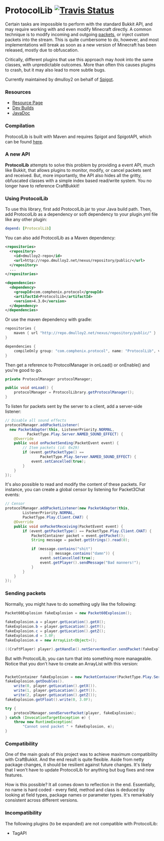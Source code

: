 # ProtocolLib [![Travis Status](https://travis-ci.org/dmulloy2/ProtocolLib.svg?branch=master)](https://travis-ci.org/dmulloy2/ProtocolLib)

Certain tasks are impossible to perform with the standard Bukkit API, and may require 
working with and even modify Minecraft directly. A common technique is to modify incoming 
and outgoing [packets](http://www.wiki.vg/Protocol), or inject custom packets into the
stream. This is quite cumbersome to do, however, and most implementations will break 
as soon as a new version of Minecraft has been released, mostly due to obfuscation.

Critically, different plugins that use this approach may _hook_ into the same classes, 
with unpredictable outcomes. More than often this causes plugins to crash, but it may also 
lead to more subtle bugs.

Currently maintained by dmulloy2 on behalf of [Spigot](http://www.spigotmc.org/).

### Resources

* [Resource Page](http://www.spigotmc.org/resources/protocollib.1997/)
* [Dev Builds](http://ci.dmulloy2.net/job/ProtocolLib)
* [JavaDoc](http://ci.dmulloy2.net/job/ProtocolLib/javadoc)

### Compilation

ProtocolLib is built with Maven and requires Spigot and SpigotAPI, which can be found [here](http://www.spigotmc.org/wiki/buildtools/).

### A new API

__ProtocolLib__ attempts to solve this problem by providing a event API, much like Bukkit, 
that allows plugins to monitor, modify, or cancel packets sent and received. But, more importantly, 
the API also hides all the gritty, obfuscated classes with a simple index based read/write system. 
You no longer have to reference CraftBukkit!

### Using ProtocolLib

To use this library, first add ProtocolLib.jar to your Java build path. Then, add ProtocolLib
as a dependency or soft dependency to your plugin.yml file like any other plugin:

````yml
depend: [ProtocolLib]
````

You can also add ProtocolLib as a Maven dependency:

````xml
<repositories>
  <repository>
    <id>dmulloy2-repo</id>
    <url>http://repo.dmulloy2.net/nexus/repository/public/</url>
  </repository>
  ...
</repositories>

<dependencies>
  <dependency>
    <groupId>com.comphenix.protocol</groupId>
    <artifactId>ProtocolLib</artifactId>
    <version>4.3.0</version>
  </dependency>
</dependencies>
````

Or use the maven dependency with gradle:

```gradle
repositories {
    maven { url "http://repo.dmulloy2.net/nexus/repository/public/" }
}

dependencies {
    compileOnly group: "com.comphenix.protocol", name: "ProtocolLib", version: "4.3.0";
}
```

Then get a reference to ProtocolManager in onLoad() or onEnable() and you're good to go.

````java
private ProtocolManager protocolManager;

public void onLoad() {
    protocolManager = ProtocolLibrary.getProtocolManager();
}
````

To listen for packets sent by the server to a client, add a server-side listener:

````java
// Disable all sound effects
protocolManager.addPacketListener(
  new PacketAdapter(this, ListenerPriority.NORMAL, 
          PacketType.Play.Server.NAMED_SOUND_EFFECT) {
    @Override
    public void onPacketSending(PacketEvent event) {
        // Item packets (id: 0x29)
        if (event.getPacketType() == 
                PacketType.Play.Server.NAMED_SOUND_EFFECT) {
            event.setCancelled(true);
        }
    }
});
````

It's also possible to read and modify the content of these packets. For instance, you can create a global
censor by listening for Packet3Chat events:

````java
// Censor
protocolManager.addPacketListener(new PacketAdapter(this,
        ListenerPriority.NORMAL, 
        PacketType.Play.Client.CHAT) {
    @Override
    public void onPacketReceiving(PacketEvent event) {
        if (event.getPacketType() == PacketType.Play.Client.CHAT) {
            PacketContainer packet = event.getPacket();
            String message = packet.getStrings().read(0);

            if (message.contains("shit")
                    || message.contains("damn")) {
                event.setCancelled(true);
                event.getPlayer().sendMessage("Bad manners!");
            }
        }
    }
});
````

### Sending packets

Normally, you might have to do something ugly like the following:

````java
Packet60Explosion fakeExplosion = new Packet60Explosion();
	
fakeExplosion.a = player.getLocation().getX();
fakeExplosion.b = player.getLocation().getY();
fakeExplosion.c = player.getLocation().getZ();
fakeExplosion.d = 3.0F;
fakeExplosion.e = new ArrayList<Object>();

((CraftPlayer) player).getHandle().netServerHandler.sendPacket(fakeExplosion);
````

But with ProtocolLib, you can turn that into something more manageable. Notice that 
you don't have to create an ArrayList with this version:

````java

PacketContainer fakeExplosion = new PacketContainer(PacketType.Play.Server.EXPLOSION);
fakeExplosion.getDoubles().
    write(0, player.getLocation().getX()).
    write(1, player.getLocation().getY()).
    write(2, player.getLocation().getZ());
fakeExplosion.getFloat().write(0, 3.0F);

try {
    protocolManager.sendServerPacket(player, fakeExplosion);
} catch (InvocationTargetException e) {
    throw new RuntimeException(
        "Cannot send packet " + fakeExplosion, e);
}
````

### Compatibility

One of the main goals of this project was to achieve maximum compatibility with CraftBukkit. And the end
result is quite flexible. Aside from netty package changes, it should be resilient against future changes.
It's likely that I won't have to update ProtocolLib for anything but bug fixes and new features.

How is this possible? It all comes down to reflection in the end. Essentially, no name is hard coded - 
every field, method and class is deduced by looking at field types, package names or parameter
types. It's remarkably consistent across different versions.


### Incompatibility

The following plugins (to be expanded) are not compatible with ProtocolLib:
* TagAPI

